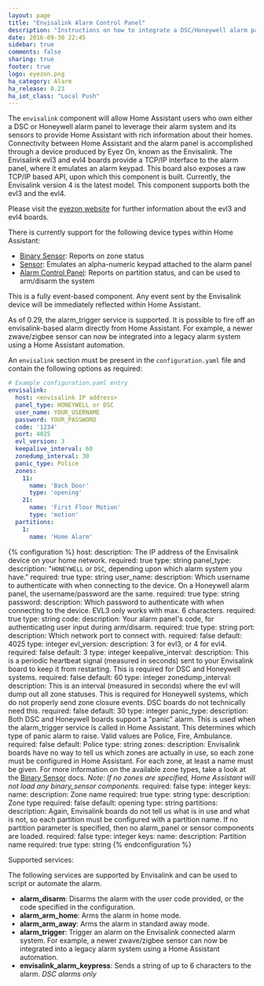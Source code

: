 ```yaml
---
layout: page
title: "Envisalink Alarm Control Panel"
description: "Instructions on how to integrate a DSC/Honeywell alarm panel with Home Assistant using an envisalink evl3/evl4 board."
date: 2016-09-30 22:45
sidebar: true
comments: false
sharing: true
footer: true
logo: eyezon.png
ha_category: Alarm
ha_release: 0.23
ha_iot_class: "Local Push"
---
```


The `envisalink` component will allow Home Assistant users who own either a DSC or Honeywell alarm panel to leverage their alarm system and its sensors to provide Home Assistant with rich information about their homes. Connectivity between Home Assistant and the alarm panel is accomplished through a device produced by Eyez On, known as the Envisalink. The Envisalink evl3 and evl4 boards provide a TCP/IP interface to the alarm panel, where it emulates an alarm keypad. This board also exposes a raw TCP/IP based API, upon which this component is built. Currently, the Envisalink version 4 is the latest model. This component supports both the evl3 and the evl4.

Please visit the [eyezon website](http://www.eyezon.com/) for further information about the evl3 and evl4 boards.

There is currently support for the following device types within Home Assistant:

- [Binary Sensor](/components/binary_sensor.envisalink/): Reports on zone status
- [Sensor](/components/sensor.envisalink/): Emulates an alpha-numeric keypad attached to the alarm panel
- [Alarm Control Panel](/components/alarm_control_panel.envisalink/): Reports on partition status, and can be used to arm/disarm the system

This is a fully event-based component. Any event sent by the Envisalink device will be immediately reflected within Home Assistant.

As of 0.29, the alarm_trigger service is supported.  It is possible to fire off an envisalink-based alarm directly from Home Assistant.  For example, a newer zwave/zigbee sensor can now be integrated into a legacy alarm system using a Home Assistant automation.

An `envisalink` section must be present in the `configuration.yaml` file and contain the following options as required:

```yaml
# Example configuration.yaml entry
envisalink:
  host: <envisalink IP address>
  panel_type: HONEYWELL or DSC
  user_name: YOUR_USERNAME
  password: YOUR_PASSWORD
  code: '1234'
  port: 4025
  evl_version: 3
  keepalive_interval: 60
  zonedump_interval: 30
  panic_type: Police
  zones:
    11:
      name: 'Back Door'
      type: 'opening'
    21:
      name: 'First Floor Motion'
      type: 'motion'
  partitions:
    1:
      name: 'Home Alarm'
```

{% configuration %}
host:
  description: The IP address of the Envisalink device on your home network.
  required: true
  type: string
panel_type:
  description: "`HONEYWELL` or `DSC`, depending upon which alarm system you have."
  required: true
  type: string
user_name:
  description: Which username to authenticate with when connecting to the device. On a Honeywell alarm panel, the username/password are the same.
  required: true
  type: string
password:
  description: Which password to authenticate with when connecting to the device. EVL3 only works with max. 6 characters.
  required: true
  type: string
code:
  description: Your alarm panel's code, for authenticating user input during arm/disarm.
  required: true
  type: string
port:
  description: Which network port to connect with.
  required: false
  default: 4025
  type: integer
evl_version:
  description: 3 for evl3, or 4 for evl4.
  required: false
  default: 3
  type: integer
keepalive_interval:
  description: This is a periodic heartbeat signal (measured in seconds) sent to your Envisalink board to keep it from restarting. This is required for DSC and Honeywell systems.
  required: false
  default: 60
  type: integer
zonedump_interval:
  description: This is an interval (measured in seconds) where the evl will dump out all zone statuses. This is required for Honeywell systems, which do not properly send zone closure events. DSC boards do not technically need this.
  required: false
  default: 30
  type: integer
panic_type:
  description: Both DSC and Honeywell boards support a "panic" alarm. This is used when the alarm_trigger service is called in Home Assistant. This determines which type of panic alarm to raise. Valid values are Police, Fire, Ambulance.
  required: false
  default: Police
  type: string
zones:
  description: Envisalink boards have no way to tell us which zones are actually in use, so each zone must be configured in Home Assistant. For each zone, at least a name must be given. For more information on the available zone types, take a look at the [Binary Sensor](/components/binary_sensor.envisalink/) docs. *Note: If no zones are specified, Home Assistant will not load any binary_sensor components.*
  required: false
  type: integer
  keys:
    name:
      description: Zone name
      required: true
      type: string
    type:
      description: Zone type
      required: false
      default: opening
      type: string
partitions:
  description: Again, Envisalink boards do not tell us what is in use and what is not, so each partition must be configured with a partition name. If no partition parameter is specified, then no alarm_panel or sensor components are loaded.
  required: false
  type: integer
  keys:
    name:
      description: Partition name
      required: true
      type: string
{% endconfiguration %}

Supported services:

The following services are supported by Envisalink and can be used to script or automate the alarm.

- **alarm_disarm**: Disarms the alarm with the user code provided, or the code specified in the configuration.
- **alarm_arm_home**: Arms the alarm in home mode.
- **alarm_arm_away**: Arms the alarm in standard away mode.
- **alarm_trigger**: Trigger an alarm on the Envisalink connected alarm system. For example, a newer zwave/zigbee sensor can now be integrated into a legacy alarm system using a Home Assistant automation.
- **envisalink_alarm_keypress**: Sends a string of up to 6 characters to the alarm. *DSC alarms only*
